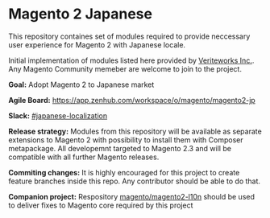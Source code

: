 # Magento 2 Japanese
This repository containes set of modules required to provide neccessary user experience for Magento 2 with Japanese locale.

Initial implementation of modules listed here provided by [Veriteworks Inc.](https://veriteworks.co.jp/). Any Magento Community memeber are welcome to join to the project.

**Goal:** Adopt Magento 2 to Japanese market

**Agile Board:** https://app.zenhub.com/workspace/o/magento/magento2-jp

**Slack:** [#japanese-localization](https://magentocommeng.slack.com/messages/CB3DG6HFH)

**Release strategy:** Modules from this repository will be available as separate extensions to Magento 2 with possibility to install them with Composer metapackage. All developemnt targeted to Magento 2.3 and will be compatible with all further Magento releases.

**Commiting changes:** It is highly encouraged for this project to create feature branches inside this repo. Any contributor should be able to do that.

**Companion project:** Respository [magento/magento2-l10n](https://github.com/magento/magento2-l10n) should be used to deliver fixes to Magento core required by this project